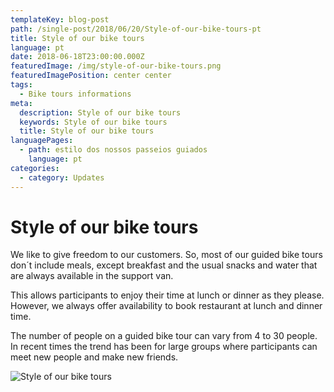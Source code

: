 ```yaml
---
templateKey: blog-post
path: /single-post/2018/06/20/Style-of-our-bike-tours-pt
title: Style of our bike tours
language: pt
date: 2018-06-18T23:00:00.000Z
featuredImage: /img/style-of-our-bike-tours.png
featuredImagePosition: center center
tags:
  - Bike tours informations
meta:
  description: Style of our bike tours
  keywords: Style of our bike tours
  title: Style of our bike tours
languagePages:
  - path: estilo dos nossos passeios guiados
    language: pt
categories:
  - category: Updates
---
```

# Style of our bike tours

We like to give freedom to our customers. So, most of our guided bike tours don´t include meals, except breakfast and the usual snacks and water that are always available in the support van.

This allows participants to enjoy their time at lunch or dinner as they please. However, we always offer availability to book restaurant at lunch and dinner time.

The number of people on a guided bike tour can vary from 4 to 30 people. In recent times the trend has been for large groups where participants can meet new people and make new friends.

![Style of our bike tours](/img/style-of-our-bike-tours.png "Style of our bike tours")
